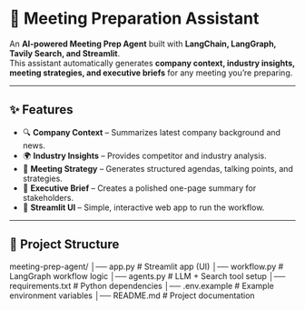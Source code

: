 # 🤖 Meeting Preparation Assistant

An **AI-powered Meeting Prep Agent** built with **LangChain, LangGraph, Tavily Search, and Streamlit**.  
This assistant automatically generates **company context, industry insights, meeting strategies, and executive briefs** for any meeting you’re preparing.

---

## ✨ Features
- 🔍 **Company Context** – Summarizes latest company background and news.  
- 🌍 **Industry Insights** – Provides competitor and industry analysis.  
- 📝 **Meeting Strategy** – Generates structured agendas, talking points, and strategies.  
- 📑 **Executive Brief** – Creates a polished one-page summary for stakeholders.  
- 🚀 **Streamlit UI** – Simple, interactive web app to run the workflow.  

---

## 📂 Project Structure

meeting-prep-agent/
│── app.py # Streamlit app (UI)
│── workflow.py # LangGraph workflow logic
│── agents.py # LLM + Search tool setup
│── requirements.txt # Python dependencies
│── .env.example # Example environment variables
│── README.md # Project documentation
